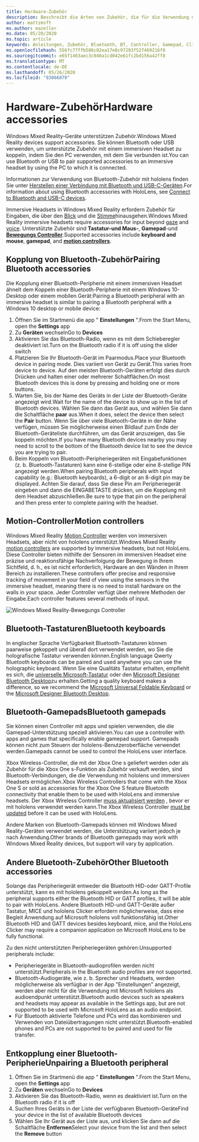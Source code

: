 ```yaml
---
title: Hardware-Zubehör
description: Beschreibt die Arten von Zubehör, die für die Verwendung mit Windows Mixed Reality verfügbar sind, und wie diese eingerichtet werden.
author: mattzmsft
ms.author: mazeller
ms.date: 05/20/2020
ms.topic: article
keywords: Anleitungen, Zubehör, Bluetooth, BT, Controller, Gamepad, Clicker, Xbox
ms.openlocfilehash: 556fc77ffb588c02ea17e8c97293f527469216f8
ms.sourcegitcommit: e65f1463aec3c040a1cd042e61fc2bd156a42ff8
ms.translationtype: MT
ms.contentlocale: de-DE
ms.lasthandoff: 05/26/2020
ms.locfileid: "83866870"
---
```

# <a name="hardware-accessories"></a><span data-ttu-id="1805a-104">Hardware-Zubehör</span><span class="sxs-lookup"><span data-stu-id="1805a-104">Hardware accessories</span></span>

<span data-ttu-id="1805a-105">Windows Mixed Reality-Geräte unterstützen Zubehör.</span><span class="sxs-lookup"><span data-stu-id="1805a-105">Windows Mixed Reality devices support accessories.</span></span> <span data-ttu-id="1805a-106">Sie können Bluetooth oder USB verwenden, um unterstützte Zubehör mit einem immersiven Headset zu koppeln, indem Sie den PC verwenden, mit dem Sie verbunden ist.</span><span class="sxs-lookup"><span data-stu-id="1805a-106">You can use Bluetooth or USB to pair supported accessories to an immersive headset by using the PC to which it is connected.</span></span>

<span data-ttu-id="1805a-107">Informationen zur Verwendung von Bluetooth-Zubehör mit hololens finden Sie unter [Herstellen einer Verbindung mit Bluetooth und USB-C-Geräten](https://docs.microsoft.com/hololens/hololens-connect-devices).</span><span class="sxs-lookup"><span data-stu-id="1805a-107">For information about using Bluetooth accessories with HoloLens, see [Connect to Bluetooth and USB-C devices](https://docs.microsoft.com/hololens/hololens-connect-devices).</span></span>

<span data-ttu-id="1805a-108">Immersive Headsets in Windows Mixed Reality erfordern Zubehör für Eingaben, die über den [Blick](gaze-and-commit.md) und die [Stimme](voice-input.md)hinausgehen.</span><span class="sxs-lookup"><span data-stu-id="1805a-108">Windows Mixed Reality immersive headsets require accessories for input beyond [gaze](gaze-and-commit.md) and [voice](voice-input.md).</span></span> <span data-ttu-id="1805a-109">Unterstützte Zubehör sind **Tastatur-und Maus-**, **Gamepad**-und **[Bewegungs Controller](motion-controllers.md)**.</span><span class="sxs-lookup"><span data-stu-id="1805a-109">Supported accessories include **keyboard and mouse**, **gamepad**, and **[motion controllers](motion-controllers.md)**.</span></span>

## <a name="pairing-bluetooth-accessories"></a><span data-ttu-id="1805a-110">Kopplung von Bluetooth-Zubehör</span><span class="sxs-lookup"><span data-stu-id="1805a-110">Pairing Bluetooth accessories</span></span>

<span data-ttu-id="1805a-111">Die Kopplung einer Bluetooth-Peripherie mit einem immersiven Headset ähnelt dem Koppeln einer Bluetooth-Peripherie mit einem Windows 10-Desktop oder einem mobilen Gerät:</span><span class="sxs-lookup"><span data-stu-id="1805a-111">Pairing a Bluetooth peripheral with an immersive headset is similar to pairing a Bluetooth peripheral with a Windows 10 desktop or mobile device:</span></span>

1. <span data-ttu-id="1805a-112">Öffnen Sie im Startmenü die app " **Einstellungen** ".</span><span class="sxs-lookup"><span data-stu-id="1805a-112">From the Start Menu, open the **Settings** app</span></span>
2. <span data-ttu-id="1805a-113">Zu **Geräten** wechseln</span><span class="sxs-lookup"><span data-stu-id="1805a-113">Go to **Devices**</span></span>
3. <span data-ttu-id="1805a-114">Aktivieren Sie das Bluetooth-Radio, wenn es mit dem Schieberegler deaktiviert ist.</span><span class="sxs-lookup"><span data-stu-id="1805a-114">Turn on the Bluetooth radio if it is off using the slider switch</span></span>
4. <span data-ttu-id="1805a-115">Platzieren Sie Ihr Bluetooth-Gerät im Paarmodus.</span><span class="sxs-lookup"><span data-stu-id="1805a-115">Place your Bluetooth device in pairing mode.</span></span> <span data-ttu-id="1805a-116">Dies variiert von Gerät zu Gerät.</span><span class="sxs-lookup"><span data-stu-id="1805a-116">This varies from device to device.</span></span> <span data-ttu-id="1805a-117">Auf den meisten Bluetooth-Geräten erfolgt dies durch Drücken und halten einer oder mehrerer Schaltflächen.</span><span class="sxs-lookup"><span data-stu-id="1805a-117">On most Bluetooth devices this is done by pressing and holding one or more buttons.</span></span>
5. <span data-ttu-id="1805a-118">Warten Sie, bis der Name des Geräts in der Liste der Bluetooth-Geräte angezeigt wird.</span><span class="sxs-lookup"><span data-stu-id="1805a-118">Wait for the name of the device to show up in the list of Bluetooth devices.</span></span> <span data-ttu-id="1805a-119">Wählen Sie dann das Gerät aus, und wählen Sie dann die Schaltfläche **paar** aus.</span><span class="sxs-lookup"><span data-stu-id="1805a-119">When it does, select the device then select the **Pair** button.</span></span> <span data-ttu-id="1805a-120">Wenn Sie über viele Bluetooth-Geräte in der Nähe verfügen, müssen Sie möglicherweise einen Bildlauf zum Ende der Bluetooth-Geräteliste durchführen, um das Gerät anzuzeigen, das Sie koppeln möchten.</span><span class="sxs-lookup"><span data-stu-id="1805a-120">If you have many Bluetooth devices nearby you may need to scroll to the bottom of the Bluetooth device list to see the device you are trying to pair.</span></span>
6. <span data-ttu-id="1805a-121">Beim Koppeln von Bluetooth-Peripheriegeräten mit Eingabefunktionen (z. b. Bluetooth-Tastaturen) kann eine 6-stellige oder eine 8-stellige PIN angezeigt werden.</span><span class="sxs-lookup"><span data-stu-id="1805a-121">When pairing Bluetooth peripherals with input capability (e.g.: Bluetooth keyboards), a 6-digit or an 8-digit pin may be displayed.</span></span> <span data-ttu-id="1805a-122">Achten Sie darauf, dass Sie diese Pin am Peripheriegerät eingeben und dann die EINGABETASTE drücken, um die Kopplung mit dem Headset abzuschließen.</span><span class="sxs-lookup"><span data-stu-id="1805a-122">Be sure to type that pin on the peripheral and then press enter to complete pairing with the headset.</span></span>

## <a name="motion-controllers"></a><span data-ttu-id="1805a-123">Motion-Controller</span><span class="sxs-lookup"><span data-stu-id="1805a-123">Motion controllers</span></span>

<span data-ttu-id="1805a-124">Windows Mixed Reality [Motion Controller](motion-controllers.md) werden von immersiven Headsets, aber nicht von hololens unterstützt.</span><span class="sxs-lookup"><span data-stu-id="1805a-124">Windows Mixed Reality [motion controllers](motion-controllers.md) are supported by immersive headsets, but not HoloLens.</span></span> <span data-ttu-id="1805a-125">Diese Controller bieten mithilfe der Sensoren im immersiven Headset eine präzise und reaktionsfähige Nachverfolgung der Bewegung in Ihrem Sichtfeld, d. h., es ist nicht erforderlich, Hardware an den Wänden in Ihrem Bereich zu installieren.</span><span class="sxs-lookup"><span data-stu-id="1805a-125">These controllers offer precise and responsive tracking of movement in your field of view using the sensors in the immersive headset, meaning there is no need to install hardware on the walls in your space.</span></span> <span data-ttu-id="1805a-126">Jeder Controller verfügt über mehrere Methoden der Eingabe.</span><span class="sxs-lookup"><span data-stu-id="1805a-126">Each controller features several methods of input.</span></span>

![Windows Mixed Reality-Bewegungs Controller](images/winmr-ck-1080x1080-350px.jpg)

## <a name="bluetooth-keyboards"></a><span data-ttu-id="1805a-128">Bluetooth-Tastaturen</span><span class="sxs-lookup"><span data-stu-id="1805a-128">Bluetooth keyboards</span></span>

<span data-ttu-id="1805a-129">In englischer Sprache Verfügbarkeit Bluetooth-Tastaturen können paarweise gekoppelt und überall dort verwendet werden, wo Sie die holografische Tastatur verwenden können.</span><span class="sxs-lookup"><span data-stu-id="1805a-129">English language Qwerty Bluetooth keyboards can be paired and used anywhere you can use the holographic keyboard.</span></span> <span data-ttu-id="1805a-130">Wenn Sie eine Qualitäts Tastatur erhalten, empfiehlt es sich, die [universelle Microsoft-Tastatur](https://www.microsoft.com/accessories/products/keyboards/universal-foldable-keyboard/gu5-00001) oder den [Microsoft Designer Bluetooth Desktop](https://www.microsoft.com/accessories/products/keyboards/designer-bluetooth-desktop/7n9-00001)zu erhalten.</span><span class="sxs-lookup"><span data-stu-id="1805a-130">Getting a quality keyboard makes a difference, so we recommend the [Microsoft Universal Foldable Keyboard](https://www.microsoft.com/accessories/products/keyboards/universal-foldable-keyboard/gu5-00001) or the [Microsoft Designer Bluetooth Desktop](https://www.microsoft.com/accessories/products/keyboards/designer-bluetooth-desktop/7n9-00001).</span></span>

## <a name="bluetooth-gamepads"></a><span data-ttu-id="1805a-131">Bluetooth-Gamepads</span><span class="sxs-lookup"><span data-stu-id="1805a-131">Bluetooth gamepads</span></span>

<span data-ttu-id="1805a-132">Sie können einen Controller mit apps und spielen verwenden, die die Gamepad-Unterstützung speziell aktivieren.</span><span class="sxs-lookup"><span data-stu-id="1805a-132">You can use a controller with apps and games that specifically enable gamepad support.</span></span> <span data-ttu-id="1805a-133">Gamepads können nicht zum Steuern der hololens-Benutzeroberfläche verwendet werden.</span><span class="sxs-lookup"><span data-stu-id="1805a-133">Gamepads cannot be used to control the HoloLens user interface.</span></span>

<span data-ttu-id="1805a-134">Xbox Wireless-Controller, die mit der Xbox One s geliefert werden oder als Zubehör für die Xbox One s-Funktion als Zubehör verkauft werden, sind Bluetooth-Verbindungen, die die Verwendung mit hololens und immersiven Headsets ermöglichen.</span><span class="sxs-lookup"><span data-stu-id="1805a-134">Xbox Wireless Controllers that come with the Xbox One S or sold as accessories for the Xbox One S feature Bluetooth connectivity that enable them to be used with HoloLens and immersive headsets.</span></span> <span data-ttu-id="1805a-135">Der Xbox Wireless Controller [muss aktualisiert werden](https://support.xbox.com/xbox-one/accessories/update-controller-for-stereo-headset-adapter) , bevor er mit hololens verwendet werden kann.</span><span class="sxs-lookup"><span data-stu-id="1805a-135">The Xbox Wireless Controller [must be updated](https://support.xbox.com/xbox-one/accessories/update-controller-for-stereo-headset-adapter) before it can be used with HoloLens.</span></span>

<span data-ttu-id="1805a-136">Andere Marken von Bluetooth-Gamepads können mit Windows Mixed Reality-Geräten verwendet werden, die Unterstützung variiert jedoch je nach Anwendung.</span><span class="sxs-lookup"><span data-stu-id="1805a-136">Other brands of Bluetooth gamepads may work with Windows Mixed Reality devices, but support will vary by application.</span></span>

## <a name="other-bluetooth-accessories"></a><span data-ttu-id="1805a-137">Andere Bluetooth-Zubehör</span><span class="sxs-lookup"><span data-stu-id="1805a-137">Other Bluetooth accessories</span></span>

<span data-ttu-id="1805a-138">Solange das Peripheriegerät entweder die Bluetooth HID-oder GATT-Profile unterstützt, kann es mit hololens gekoppelt werden.</span><span class="sxs-lookup"><span data-stu-id="1805a-138">As long as the peripheral supports either the Bluetooth HID or GATT profiles, it will be able to pair with HoloLens.</span></span> <span data-ttu-id="1805a-139">Andere Bluetooth HID-und GATT-Geräte außer Tastatur, MICE und hololens Clicker erfordern möglicherweise, dass eine Begleit Anwendung auf Microsoft hololens voll funktionsfähig ist.</span><span class="sxs-lookup"><span data-stu-id="1805a-139">Other Bluetooth HID and GATT devices besides keyboard, mice, and the HoloLens Clicker may require a companion application on Microsoft HoloLens to be fully functional.</span></span>

<span data-ttu-id="1805a-140">Zu den nicht unterstützten Peripheriegeräten gehören:</span><span class="sxs-lookup"><span data-stu-id="1805a-140">Unsupported peripherals include:</span></span>

* <span data-ttu-id="1805a-141">Peripheriegeräte in Bluetooth-audioprofilen werden nicht unterstützt.</span><span class="sxs-lookup"><span data-stu-id="1805a-141">Peripherals in the Bluetooth audio profiles are not supported.</span></span>
* <span data-ttu-id="1805a-142">Bluetooth-Audiogeräte, wie z. b. Sprecher und Headsets, werden möglicherweise als verfügbar in der App "Einstellungen" angezeigt, werden aber nicht für die Verwendung mit Microsoft hololens als audioendpunkt unterstützt.</span><span class="sxs-lookup"><span data-stu-id="1805a-142">Bluetooth audio devices such as speakers and headsets may appear as available in the Settings app, but are not supported to be used with Microsoft HoloLens as an audio endpoint.</span></span>
* <span data-ttu-id="1805a-143">Für Bluetooth aktivierte Telefone und PCs wird das kombinieren und Verwenden von Dateiübertragungen nicht unterstützt.</span><span class="sxs-lookup"><span data-stu-id="1805a-143">Bluetooth-enabled phones and PCs are not supported to be paired and used for file transfer.</span></span>

## <a name="unpairing-a-bluetooth-peripheral"></a><span data-ttu-id="1805a-144">Entkopplung einer Bluetooth-Peripherie</span><span class="sxs-lookup"><span data-stu-id="1805a-144">Unpairing a Bluetooth peripheral</span></span>

1. <span data-ttu-id="1805a-145">Öffnen Sie im Startmenü die app " **Einstellungen** ".</span><span class="sxs-lookup"><span data-stu-id="1805a-145">From the Start Menu, open the **Settings** app</span></span>
2. <span data-ttu-id="1805a-146">Zu **Geräten** wechseln</span><span class="sxs-lookup"><span data-stu-id="1805a-146">Go to **Devices**</span></span>
3. <span data-ttu-id="1805a-147">Aktivieren Sie das Bluetooth-Radio, wenn es deaktiviert ist.</span><span class="sxs-lookup"><span data-stu-id="1805a-147">Turn on the Bluetooth radio if it is off</span></span>
4. <span data-ttu-id="1805a-148">Suchen Ihres Geräts in der Liste der verfügbaren Bluetooth-Geräte</span><span class="sxs-lookup"><span data-stu-id="1805a-148">Find your device in the list of available Bluetooth devices</span></span>
5. <span data-ttu-id="1805a-149">Wählen Sie Ihr Gerät aus der Liste aus, und klicken Sie dann auf die Schaltfläche **Entfernen**</span><span class="sxs-lookup"><span data-stu-id="1805a-149">Select your device from the list and then select the **Remove** button</span></span>
